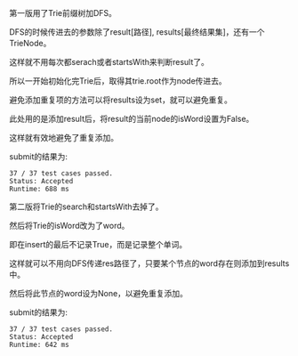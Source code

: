第一版用了Trie前缀树加DFS。

DFS的时候传进去的参数除了result[路径], results[最终结果集]，还有一个TrieNode。

这样就不用每次都serach或者startsWith来判断result了。

所以一开始初始化完Trie后，取得其trie.root作为node传进去。

避免添加重复项的方法可以将results设为set，就可以避免重复。

此处用的是添加result后，将result的当前node的isWord设置为False。

这样就有效地避免了重复添加。

submit的结果为:
```
37 / 37 test cases passed.
Status: Accepted
Runtime: 688 ms
```

第二版将Trie的search和startsWith去掉了。

然后将Trie的isWord改为了word。

即在insert的最后不记录True，而是记录整个单词。

这样就可以不用向DFS传递res路径了，只要某个节点的word存在则添加到results中。

然后将此节点的word设为None，以避免重复添加。

submit的结果为:
```
37 / 37 test cases passed.
Status: Accepted
Runtime: 642 ms
```
